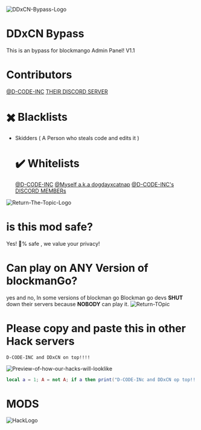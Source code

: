 ![DDxCN-Bypass-Logo](https://i.ibb.co/GRXQHTY/maxresdefault-1.jpg)

# DDxCN Bypass
This is an bypass for blockmango Admin Panel!
V1.1
# Contributors
[@D-CODE-INC](https://github.com/D-CODE-INC/D-BYPASS?tab=readme-ov-file)
[THEIR DISCORD SERVER](https://discord.gg/UVYfRqbh68)
# ✖️ Blacklists
- Skidders ( A Person who steals code and edits it )
  # ✔️ Whitelists
  [@D-CODE-INC](https://github.com/D-CODE-INC)
  [@Myself a.k.a dogdayxcatnap](https://github.com/DogDay-X-CatNap)
  [@D-CODE-INC's DISCORD MEMBERs](https://discord.gg/UVYfRqbh68)
  
![Return-The-Topic-Logo](https://i.ibb.co/CQtPNLL/maxresdefault-2.jpg)
# is this mod safe?
Yes! :100:% safe , we value your privacy!
# Can play on **ANY** Version of blockmanGo?
yes and no, In some versions of blockman go Blockman go devs **SHUT** down their servers because **NOBODY** can play it.
![Return-TOpic](https://i.ibb.co/C6p707G/images-2.jpg)

# Please copy and paste this in other Hack servers
```batch
D-CODE-INC and DDxCN on top!!!!
```
![Preview-of-how-our-hacks-will-looklike](https://i.ibb.co/wyT6vYy/download-9.jpg)

```lua
local a = 1; A = not A; if a then print("D-CODE-INc and DDxCN op top!!!")
```
# MODS
![HackLogo](https://i.ibb.co/XVWgM1R/download-10.jpg)

